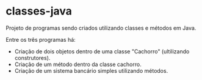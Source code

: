 # classes-java
Projeto de programas sendo criados utilizando classes e métodos em Java.

Entre os três programas há:
- Criação de dois objetos dentro de uma classe "Cachorro" (ultilizando construtores).
- Criação de um método dentro da classe cachorro.
- Criação de um sistema bancário simples utilizando métodos.
